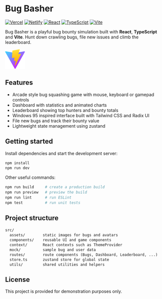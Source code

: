 # Bug Basher

[![Vercel](https://img.shields.io/badge/Vercel-black?logo=vercel)](https://vercel.com)
[![Netlify](https://img.shields.io/badge/Netlify-00C7B7?logo=netlify&logoColor=white)](https://www.netlify.com)
[![React](https://img.shields.io/badge/React-18-61DAFB?logo=react&logoColor=black)](https://react.dev)
[![TypeScript](https://img.shields.io/badge/TypeScript-5-3178C6?logo=typescript&logoColor=white)](https://www.typescriptlang.org)
[![Vite](https://img.shields.io/badge/Vite-646CFF?logo=vite&logoColor=white)](https://vitejs.dev)

Bug Basher is a playful bug bounty simulation built with **React**, **TypeScript** and **Vite**.  Hunt down crawling bugs, file new issues and climb the leaderboard.

![screenshot of the Bug Basher interface](public/vite.svg)

## Features

- Arcade style bug squashing game with mouse, keyboard or gamepad controls
- Dashboard with statistics and animated charts
- Leaderboard showing top hunters and bounty totals
- Windows 95 inspired interface built with Tailwind CSS and Radix UI
- File new bugs and track their bounty value
- Lightweight state management using zustand

## Getting started

Install dependencies and start the development server:

```bash
npm install
npm run dev
```

Other useful commands:

```bash
npm run build     # create a production build
npm run preview   # preview the build
npm run lint      # run ESLint
npm test          # run unit tests
```

## Project structure

```
src/
  assets/        static images for bugs and avatars
  components/    reusable UI and game components
  context/       React contexts such as ThemeProvider
  mock/          sample bug and user data
  routes/        route components (Bugs, Dashboard, Leaderboard, ...)
  store.ts       zustand store for global state
  utils/         shared utilities and helpers
```

## License

This project is provided for demonstration purposes only.
